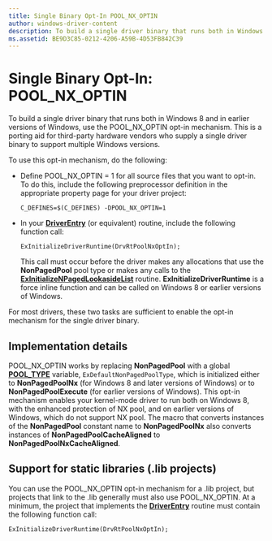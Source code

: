 ```yaml
---
title: Single Binary Opt-In POOL_NX_OPTIN
author: windows-driver-content
description: To build a single driver binary that runs both in Windows 8 and in earlier versions of Windows, use the POOL_NX_OPTIN opt-in mechanism.
ms.assetid: BE9D3C85-0212-4206-A59B-4D53FB842C39
---
```


# Single Binary Opt-In: POOL\_NX\_OPTIN


To build a single driver binary that runs both in Windows 8 and in earlier versions of Windows, use the POOL\_NX\_OPTIN opt-in mechanism. This is a porting aid for third-party hardware vendors who supply a single driver binary to support multiple Windows versions.

To use this opt-in mechanism, do the following:

-   Define POOL\_NX\_OPTIN = 1 for all source files that you want to opt-in. To do this, include the following preprocessor definition in the appropriate property page for your driver project:

    `C_DEFINES=$(C_DEFINES) -DPOOL_NX_OPTIN=1`

-   In your [**DriverEntry**](https://msdn.microsoft.com/library/windows/hardware/ff544113) (or equivalent) routine, include the following function call:

    `ExInitializeDriverRuntime(DrvRtPoolNxOptIn);`

    This call must occur before the driver makes any allocations that use the **NonPagedPool** pool type or makes any calls to the [**ExInitializeNPagedLookasideList**](https://msdn.microsoft.com/library/windows/hardware/ff545301) routine. **ExInitializeDriverRuntime** is a force inline function and can be called on Windows 8 or earlier versions of Windows.

For most drivers, these two tasks are sufficient to enable the opt-in mechanism for the single driver binary.

## Implementation details


POOL\_NX\_OPTIN works by replacing **NonPagedPool** with a global [**POOL\_TYPE**](https://msdn.microsoft.com/library/windows/hardware/ff559707) variable, `ExDefaultNonPagedPoolType`, which is initialized either to **NonPagedPoolNx** (for Windows 8 and later versions of Windows) or to **NonPagedPoolExecute** (for earlier versions of Windows). This opt-in mechanism enables your kernel-mode driver to run both on Windows 8, with the enhanced protection of NX pool, and on earlier versions of Windows, which do not support NX pool. The macro that converts instances of the **NonPagedPool** constant name to **NonPagedPoolNx** also converts instances of **NonPagedPoolCacheAligned** to **NonPagedPoolNxCacheAligned**.

## Support for static libraries (.lib projects)


You can use the POOL\_NX\_OPTIN opt-in mechanism for a .lib project, but projects that link to the .lib generally must also use POOL\_NX\_OPTIN. At a minimum, the project that implements the [**DriverEntry**](https://msdn.microsoft.com/library/windows/hardware/ff544113) routine must contain the following function call:

`ExInitializeDriverRuntime(DrvRtPoolNxOptIn);`

 

 




